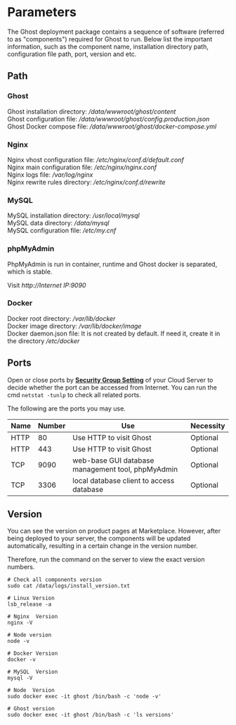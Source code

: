 # Parameters

The Ghost deployment package contains a sequence of software (referred to as "components") required for Ghost to run. Below list the important information, such as the component name, installation directory path, configuration file path, port, version and etc.

## Path

### Ghost

Ghost installation directory: */data/wwwroot/ghost/content*  
Ghost configuration file: */data/wwwroot/ghost/config.production.json*  
Ghost Docker compose file: */data/wwwroot/ghost/docker-compose.yml*

### Nginx

Nginx vhost configuration file: */etc/nginx/conf.d/default.conf*    
Nginx main configuration file: */etc/nginx/nginx.conf*   
Nginx logs file: */var/log/nginx*  
Nginx rewrite rules directory: */etc/nginx/conf.d/rewrite* 

### MySQL

MySQL installation directory: */usr/local/mysql*  
MySQL data directory: */data/mysql*  
MySQL configuration file: */etc/my.cnf*    

### phpMyAdmin

PhpMyAdmin is run in container, runtime and Ghost docker is separated, which is stable.

Visit *http://Internet IP:9090*

### Docker

Docker root directory: */var/lib/docker*  
Docker image directory: */var/lib/docker/image*   
Docker daemon.json file: It is not created by default. If need it, create it in the directory */etc/docker* 


## Ports

Open or close ports by **[Security Group Setting](https://support.websoft9.com/docs/faq/zh/tech-instance.html)** of your Cloud Server to decide whether the port can be accessed from Internet. You can run the cmd `netstat -tunlp` to check all related ports.  

The following are the ports you may use.

| Name | Number | Use |  Necessity |
| --- | --- | --- | --- |
| HTTP | 80 | Use HTTP to visit Ghost | Optional |
| HTTP | 443 | Use HTTP to visit Ghost | Optional |
| TCP | 9090 | web-base GUI database management tool, phpMyAdmin | Optional |
| TCP | 3306 | local database client to access database | Optional |


## Version

You can see the version on product pages at Marketplace. However, after being deployed to your server, the components will be updated automatically, resulting in a certain change in the version number.  

Therefore, run the command on the server to view the exact version numbers.

```shell
# Check all components version
sudo cat /data/logs/install_version.txt

# Linux Version
lsb_release -a

# Nginx  Version
nginx -V

# Node version
node -v

# Docker Version
docker -v

# MySQL  Version
mysql -V

# Node  Version
sudo docker exec -it ghost /bin/bash -c 'node -v'

# Ghost version
sudo docker exec -it ghost /bin/bash -c 'ls versions'
```
